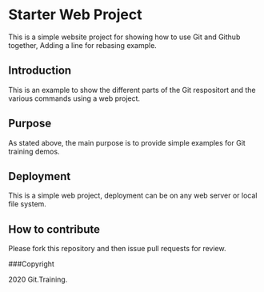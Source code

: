 # Starter Web Project

This is a simple website project for showing how to use Git and Github together, Adding a line for rebasing example.

## Introduction

This is an example to show the different parts of the Git respositort and the various commands using a web project.

## Purpose

As stated above, the main purpose is to provide simple examples for Git training demos.

## Deployment
This is a simple web project, deployment can be on any web server or local file system.

## How to contribute

Please fork this repository and then issue pull requests for review.

###Copyright

2020 Git.Training.
